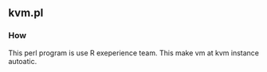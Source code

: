 ## kvm.pl

### How 

This perl program is use R exeperience team.
This make vm at kvm instance autoatic.

